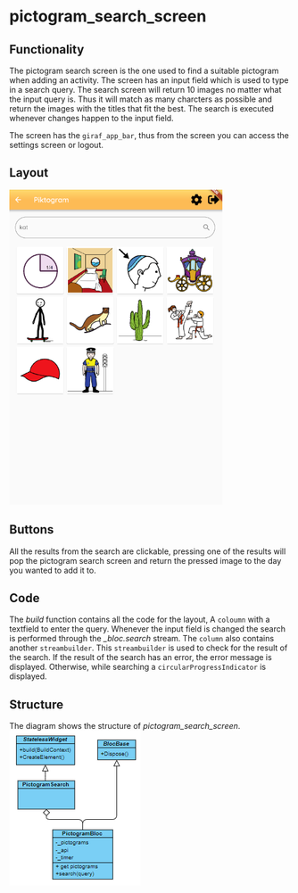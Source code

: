 # pictogram_search_screen

## Functionality
The pictogram search screen is the one used to find a suitable pictogram when adding an activity. The screen has an input field which is used to type in a search query. The search screen will return 10 images no matter what the input query is. Thus it will match as many charcters as possible and return the images with the titles that fit the best. The search is executed whenever changes happen to the input field.

The screen has the `giraf_app_bar`, thus from the screen you can access the settings screen or logout.
## Layout
![The pictogram search screen](../pictures/pictogram_search_screen.PNG)

## Buttons
All the results from the search are clickable, pressing one of the results will pop the pictogram search screen and return the pressed image to the day you wanted to add it to.

## Code
The *build* function contains all the code for the layout, A `coloumn` with a textfield to enter the query. Whenever the input field is changed the search is performed through the *_bloc.search* stream. The `column` also contains another `streambuilder`. This `streambuilder` is used to check for the result of the search. If the result of the search has an error, the error message is displayed. Otherwise, while searching a `circularProgressIndicator` is displayed. 

## Structure
The diagram shows the structure of *pictogram_search_screen*.
![The UML diagram](../pictures/pictogram_search_screen_UML.PNG)